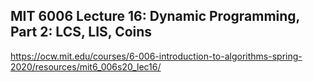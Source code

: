 ## MIT 6006 Lecture 16: Dynamic Programming, Part 2: LCS, LIS, Coins

https://ocw.mit.edu/courses/6-006-introduction-to-algorithms-spring-2020/resources/mit6_006s20_lec16/
